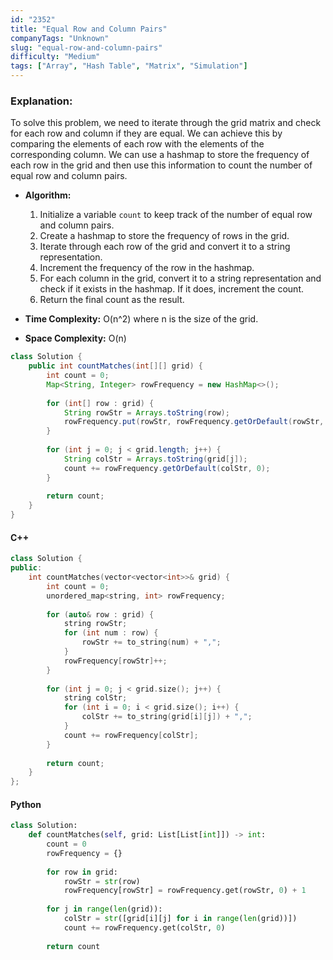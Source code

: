 ```yaml
---
id: "2352"
title: "Equal Row and Column Pairs"
companyTags: "Unknown"
slug: "equal-row-and-column-pairs"
difficulty: "Medium"
tags: ["Array", "Hash Table", "Matrix", "Simulation"]
---
```


### Explanation:
To solve this problem, we need to iterate through the grid matrix and check for each row and column if they are equal. We can achieve this by comparing the elements of each row with the elements of the corresponding column. We can use a hashmap to store the frequency of each row in the grid and then use this information to count the number of equal row and column pairs.

- **Algorithm:**
    1. Initialize a variable `count` to keep track of the number of equal row and column pairs.
    2. Create a hashmap to store the frequency of rows in the grid.
    3. Iterate through each row of the grid and convert it to a string representation.
    4. Increment the frequency of the row in the hashmap.
    5. For each column in the grid, convert it to a string representation and check if it exists in the hashmap. If it does, increment the count.
    6. Return the final count as the result.

- **Time Complexity:** O(n^2) where n is the size of the grid.
- **Space Complexity:** O(n)

```java
class Solution {
    public int countMatches(int[][] grid) {
        int count = 0;
        Map<String, Integer> rowFrequency = new HashMap<>();
        
        for (int[] row : grid) {
            String rowStr = Arrays.toString(row);
            rowFrequency.put(rowStr, rowFrequency.getOrDefault(rowStr, 0) + 1);
        }
        
        for (int j = 0; j < grid.length; j++) {
            String colStr = Arrays.toString(grid[j]);
            count += rowFrequency.getOrDefault(colStr, 0);
        }
        
        return count;
    }
}
```

#### C++
```cpp
class Solution {
public:
    int countMatches(vector<vector<int>>& grid) {
        int count = 0;
        unordered_map<string, int> rowFrequency;
        
        for (auto& row : grid) {
            string rowStr;
            for (int num : row) {
                rowStr += to_string(num) + ",";
            }
            rowFrequency[rowStr]++;
        }
        
        for (int j = 0; j < grid.size(); j++) {
            string colStr;
            for (int i = 0; i < grid.size(); i++) {
                colStr += to_string(grid[i][j]) + ",";
            }
            count += rowFrequency[colStr];
        }
        
        return count;
    }
};
```

#### Python
```python
class Solution:
    def countMatches(self, grid: List[List[int]]) -> int:
        count = 0
        rowFrequency = {}
        
        for row in grid:
            rowStr = str(row)
            rowFrequency[rowStr] = rowFrequency.get(rowStr, 0) + 1
        
        for j in range(len(grid)):
            colStr = str([grid[i][j] for i in range(len(grid))])
            count += rowFrequency.get(colStr, 0)
        
        return count
```